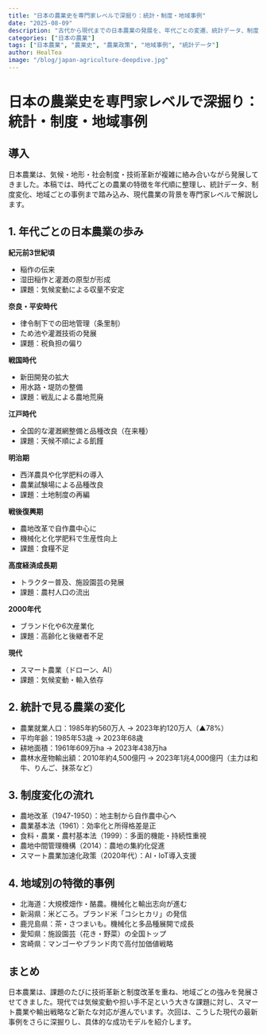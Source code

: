 ```yaml
---
title: "日本の農業史を専門家レベルで深掘り：統計・制度・地域事例"
date: "2025-08-09"
description: "古代から現代までの日本農業の発展を、年代ごとの変遷、統計データ、制度の変化、地域事例を交えて専門的に解説します。"
categories: ["日本の農業"]
tags: ["日本農業", "農業史", "農業政策", "地域事例", "統計データ"]
author: HealTea
image: "/blog/japan-agriculture-deepdive.jpg"
---
```


# 日本の農業史を専門家レベルで深掘り：統計・制度・地域事例

## 導入
日本農業は、気候・地形・社会制度・技術革新が複雑に絡み合いながら発展してきました。本稿では、時代ごとの農業の特徴を年代順に整理し、統計データ、制度変化、地域ごとの事例まで踏み込み、現代農業の背景を専門家レベルで解説します。

## 1. 年代ごとの日本農業の歩み

**紀元前3世紀頃**  
- 稲作の伝来  
- 湿田稲作と灌漑の原型が形成  
- 課題：気候変動による収量不安定

**奈良・平安時代**  
- 律令制下での田地管理（条里制）  
- ため池や灌漑技術の発展  
- 課題：税負担の偏り

**戦国時代**  
- 新田開発の拡大  
- 用水路・堤防の整備  
- 課題：戦乱による農地荒廃

**江戸時代**  
- 全国的な灌漑網整備と品種改良（在来種）  
- 課題：天候不順による飢饉

**明治期**  
- 西洋農具や化学肥料の導入  
- 農業試験場による品種改良  
- 課題：土地制度の再編

**戦後復興期**  
- 農地改革で自作農中心に  
- 機械化と化学肥料で生産性向上  
- 課題：食糧不足

**高度経済成長期**  
- トラクター普及、施設園芸の発展  
- 課題：農村人口の流出

**2000年代**  
- ブランド化や6次産業化  
- 課題：高齢化と後継者不足

**現代**  
- スマート農業（ドローン、AI）  
- 課題：気候変動・輸入依存

## 2. 統計で見る農業の変化
- 農業就業人口：1985年約560万人 → 2023年約120万人（▲78%）  
- 平均年齢：1985年53歳 → 2023年68歳  
- 耕地面積：1961年609万ha → 2023年438万ha  
- 農林水産物輸出額：2010年約4,500億円 → 2023年1兆4,000億円（主力は和牛、りんご、抹茶など）

## 3. 制度変化の流れ
- 農地改革（1947-1950）：地主制から自作農中心へ  
- 農業基本法（1961）：効率化と所得格差是正  
- 食料・農業・農村基本法（1999）：多面的機能・持続性重視  
- 農地中間管理機構（2014）：農地の集約化促進  
- スマート農業加速化政策（2020年代）：AI・IoT導入支援

## 4. 地域別の特徴的事例
- 北海道：大規模畑作・酪農。機械化と輸出志向が進む  
- 新潟県：米どころ。ブランド米「コシヒカリ」の発信  
- 鹿児島県：茶・さつまいも。機械化と多品種展開で成長  
- 愛知県：施設園芸（花き・野菜）の全国トップ  
- 宮崎県：マンゴーやブランド肉で高付加価値戦略

## まとめ
日本農業は、課題のたびに技術革新と制度改革を重ね、地域ごとの強みを発展させてきました。現代では気候変動や担い手不足という大きな課題に対し、スマート農業や輸出戦略など新たな対応が進んでいます。次回は、こうした現代の最新事例をさらに深掘りし、具体的な成功モデルを紹介します。
